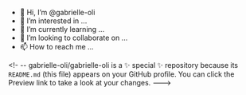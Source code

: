 - 👋 Hi, I’m @gabrielle-oli
- 👀 I’m interested in ...
- 🌱 I’m currently learning ...
- 💞️ I’m looking to collaborate on ...
- 📫 How to reach me ...

<!- --
gabrielle-oli/gabrielle-oli is a ✨ special ✨ repository because its `README.md` (this file) appears on your GitHub profile.
You can click the Preview link to take a look at your changes.
--->
